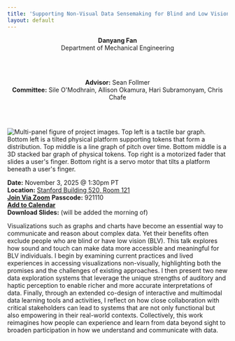 ```yaml
---
title: 'Supporting Non-Visual Data Sensemaking for Blind and Low Vision Users Using Touch and Sound'
layout: default
---
```


<div align="center">

<b>Danyang Fan</b> <br>
Department of Mechanical Engineering

<br><br>
 
<b>Advisor:</b> Sean Follmer <br>
<b>Committee:</b> Sile O'Modhrain, Allison Okamura, Hari Subramonyam, Chris Chafe

<br><br>

</div>

<img src="{{site.baseurl}}/images/defenseTeaser.png" class="img-responsive" alt="Multi-panel figure of project images. Top left is a tactile bar graph. Bottom left is a tilted physical platform supporting tokens that form a distribution. Top middle is a line graph of pitch over time. Bottom middle is a 3D stacked bar graph of physical tokens. Top right is a motorized fader that slides a user's finger. Bottom right is a servo motor that tilts a platform beneath a user's finger."> 

**Date:** November 3, 2025 @ 1:30pm PT    
**Location:** [Stanford Building 520, Room 121](https://maps.app.goo.gl/oH7s7iofPD3kKcrN8)  
**[Join Via Zoom](https://stanford.zoom.us/j/99615217690?pwd=jUZjz3NdLfevYH8Qh6GGFfKOjO8glV.1)**  **Passcode:** 921110  
<a href="/Invites/Dan's Thesis Defense .ics" target="_target"> **Add to Calendar** </a>  
**Download Slides:** (will be added the morning of)

Visualizations such as graphs and charts have become an essential way to communicate and reason about complex data. Yet their benefits often exclude people who are blind or have low vision (BLV). This talk explores how sound and touch can make data more accessible and meaningful for BLV individuals. I begin by examining current practices and lived experiences in accessing visualizations non-visually, highlighting both the promises and the challenges of existing approaches. I then present two new data exploration systems that leverage the unique strengths of auditory and haptic perception to enable richer and more accurate interpretations of data. Finally, through an extended co-design of interactive and multimodal data learning tools and activities, I reflect on how close collaboration with critical stakeholders can lead to systems that are not only functional but also empowering in their real-world contexts. Collectively, this work reimagines how people can experience and learn from data beyond sight to broaden participation in how we understand and communicate with data.


<!-- 
<img src="{{site.baseurl}}/images/banner.png" class="img-responsive" alt="Three examples of data visualizations to inform the public about the COVID-19 pandemic. The first is titled flatten the curve, and shows two bell-shaped distributions. One distribution is tall and narrow, indicating a large peak in cases above a dashed line that represents the healthcare capacity level. The other distribution is short and wide, indicating a small drawn-out peak in cases that stays below the healthcare capacity line. The second graph shows the reproduction rate of the virus, on the y-axis, by state, on the x-axis. The third shows the number of tests conducted by the CDC and US Public labs over time."> 

Visualizations have become an increasingly vital tool for effective communication in our data-driven era. The COVID-19 pandemic, with its case trackers and emphasis on [*flattening the curve*](https://www.pathstoliteracy.org/resource/flatten-curve-graphic-accessible-format/) has underscored the significant role visualizations play in informing critical decisions made by policymakers, businesses, and the public. However, accessible data representations have lagged behind for people who are blind or have low vision. Many of these individuals rely on [screen readers](https://www.afb.org/blindness-and-low-vision/using-technology/assistive-technology-products/screen-readers) to read and interact with information on digital devices such as computers and phones. 

# How accessible are visualizations on the web?

In our [study on the accessibility of COVID-19 visualizations on the web](https://dl.acm.org/doi/10.1145/3557899), we found the following: 

Of 76 visualizations audited from top-ranked Google Search websites on the COVID-19 pandemic:

* only **16%** were rated by expert auditors as very or extremely **accessible**, whereas 71% were rated as slightly or not at all accessible for screen readers users.
* only **15%** supported screen reader access to specific **data points**.
* only **5%** conveyed any form of **trends or patterns** to screen readers.
* only **43%** provided **accessible tabular** representations.
* only **35%** exposed supported **interactive features**, such as sorting, panning, filtering to screen readers.

Of 127 screen reader users surveyed:

* 65% reported encountering data-driven media at lease once a week.
* only **27%** of screen reader users describe that the **media they typically encounter is accessible**.
* **94%** of respondents indicate **they have concerns** accessing accurate COVID-19 data.

# What can we do to make data more accessible?

## As practitioners: 

* Consider accessibility from the beginning and use libraries that support direct screen-reader access to the data. [HighCharts](https://www.highcharts.com/docs/accessibility/accessibility-module), [SAS Graphics Accelerator](https://support.sas.com/software/products/graphics-accelerator/), [Apple Audio Graphs](https://developer.apple.com/documentation/accessibility/audio_graphs), [VoxLens](https://github.com/athersharif/voxlens), and [Chart Reader](https://github.com/microsoft/chart-reader) are several. Study participants felt less confident interpreting the information accurately when depending solely on text summaries that are others' interpretations of data.
* Review the [Chartability](https://chartability.fizz.studio/) heuristics when designing your data experience. Assess the accessibility of your data experience.
* Consider providing multiple different methods of access to support users of different screen reader configurations, experiences, and preferences. Many users in our study combined insights from multiple representations (e.g. table and alternative text) to complement information gaps and inform exploration. Providing downloadable data files allows users to explore the data through the familiarity of their own tools. 
* Screen readers present materials sequentially. Having to retain multiple quantities of information while navigating using screen readers can be mentally taxing to users. Consider screen reader experiences as stories. Provide context with specific data points and details. 
* Implement visualization experiences that are complete. Additional information, such as the source of the data, the data update time, options to download, and alternative representations should be easily accessible through each visualization experience (e.g. place these details in the same header as the visualization).
* People's prior experience and domain knowledge greatly affects their takeaways from visualizations. Consider a diverse audience with different backgrounds when introducing new visualization features. Provide instructions for how to interpret visualization content.

## As researchers: 

* Investigate methods for embracing interactive features and alternative modalities in web infrastructure that support flexible navigation, gestalt understandings, interactive feedback, expressive communication, and multiple levels of data abstraction. Many users in our study made use of their own interactive features such as find, linked lists, and multiple tabs to reduce the effort of navigation.
* Investigate ways to make connections between multiple complementary accessible representations more explicit to provide more tightly coordinated views.
* Research methods and interactions to build data literacy as screen reader users consume data visualizations on the web. For example, progressively uncovering details can can provide scaffolding for helping people better digest and understand information.
-->
<!-- ## As advocates:

* Ensure the accessibility of essential data-driven information, particularly during times of crisis.
* Advocate for people with disabilities at the start of any project and especially during times of crisis. -->

<!-- You can learn more about our study through our paper titled: The Accessibility of Data Visualizations on the Web for Screen Reader Users: Practices and Experiences During COVID-19, which can be downloaded <a href="/Papers/TheAccessibilityOfDataVisualizationsOnTheWebForScreenReaderUsers.pdf" target="_target"> here </a> or accessed [on the web](https://dl.acm.org/doi/10.1145/3557899).

## Additional Reading and Resources:

* [WCAG](https://www.w3.org/WAI/standards-guidelines/wcag/): Guidelines for web accessibility.
* [Chartability](https://chartability.fizz.studio/): Heuristics for making data experiences more accessible. 
* [Sharif et al.](https://dl.acm.org/doi/10.1145/3441852.3471202) and [Holloway et al.](https://dl.acm.org/doi/abs/10.1145/3373625.3418015?casa_token=JovnPzIEOQMAAAAA:WNb05igso9m0DXhZszIoYI6ROStfyXlGTzF9huG47QU9AtMNge8AhPN3Fc8Xfyz3jIDoQDGCaxuf5Q): Research understanding screen readers' experience with online data visualizations.
* [HighCharts](https://www.highcharts.com/blog/accessibility/), [SAS Graphics Accelerator](https://support.sas.com/software/products/graphics-accelerator/), [Apple Audio Graphs](https://developer.apple.com/documentation/accessibility/audio_graphs), [VoxLens](https://www.google.com/search?q=voxlens&oq=voxlens&gs_lcrp=EgZjaHJvbWUqBggAEEUYOzIGCAAQRRg7MgYIARBFGDwyBggCEEUYPNIBCDYwMzdqMWo0qAIAsAIA&sourceid=chrome&ie=UTF-8), and [Chart Reader](https://www.microsoft.com/en-us/research/publication/chart-reader-accessible-visualization-experiences-designed-with-screen-reader-users/): Products that provide more accessible screen reader experiences.

The Accessible Graphics project is a collaboration between researchers at Stanford University and the University of Michigan to better understand the state of data accessibility on the web for screen reader users during the COVID-19 pandemic.  --> 


<!--
The Accessible Graphics project is a collaboration between reseachers at Stanford University and the Uniersity of Michigan to investigate the state of data accessibility on the web for screen reader users during the COVID-19 pandemic. 

The project consists of three parts:
* A survey of 127 screen reader users regarding their experiences and preferences accessing data on the web.
* In-depth interviews and observations of 12 screen readers interacting with online data visualizations.
* An accessibility audit of 87 data visualizations from top-ranked Google searches, conducted by web accessibility specialists.

# Study Results

Below is a summary of the results included from our paper titled: <a href="/Papers/siu2021dataCovid.pdf" target="_target"> COVID-19 Highlights the Issues Facing Blind and Visually Impaired People in Accessing Data on the Web. </a>

## Survey

### Accessing data-driven information

* 94% of respondents indicate they have concerns accessing accurate COVID-19 data.
* 17% of respondents agree that data-driven media they encounter is typically accessible with their use of technology.
* Respondents ranked trends as most commonly inaccessible, followed by information about pandemic severity, day-to-day advice, and health and safety guidelines.
* Popular types of tasks respondents would like access to data-driven information for are: orientation and mobility, data-related media, education related, work related, personal tasks, and art and expression.


### Ways of accessing information

* Respondents highlight the importance of good summary descriptions, tables for drawing their own conclusions, alternative audio and tactile methods of consumption, and improved screen reader compatability.
* Respondents looked for accessibility branded COVID-19 websites (28%), learned to interpret data using sonification techniques (25%), listened to more podcasts where trends are "better described" (21%), relied on visual interpration services or relatives (15%), or looked for download access to raw tabular data (10%). 
* 92% of respondents believe that tactile methods are helpful for exploring data graphics, while 55% indicated that they were at least compentant in using tactile graphics for data tasks. 
* 87% of respondents believe that audio-methods are helpful for exploring data graphics, while 23% indicated that they were at least compentant in using audio-methods for data tasks.

## Interview and Observations

* For accessibility-driven data websites, prior experience and domain expertise greatly affected participants' takeaways.
* Participants combined insights from multiple representations (e.g. table and alternative text) to complement information gaps and inform exploration.
* When making data comparisons, having to retain multiple quantities of information while sequentially navigating through screen readers can impose high cognitive load.
* Participants made use of interactive features such as find, linked lists, and multiple tabs to reduce the navigation effort.
* Relying on other people's interpretations of data in alternative text descriptions, discrepancies in how data is presented, and unfamiliar tools can reduce users' confidence in interpreting data.

## Data Accessibility Audit

The results of this study are currently under peer review, and will be uploaded once accepted.

--!>

<!--
The Accessible Graphics project was launched to provide important up-to-date multimodal graphics. We are continuously updating the site and expanding on the library of graphics available currently related to the COVID-19 health crisis. The project currently uses [SAS Graphics Accelerator](https://support.sas.com/software/products/graphics-accelerator/index.html) which is only supported in [Google Chrome](https://www.google.com/chrome/). We have provided instruction on [how to use SAS Graphics Accelerator]({% link usingSAS.md %}).

## List of data graphics available:
* [Flatten the Curve]({% link flattenTheCurve.md %})
* [Global Evolution of Covid-19 Cases]({% link plotCases.md %})
* [Rt: Effective Reproduction Rate]({% link rtlive.md %})
* [Deaths by Race]({% link deathsByRace.md %})
* [Civilian Unemployment Rate]({% link unemployment.md %})

Have a plot you want to see but is not here? [Send us a suggestion]({% link contact.md %}). 

<br>

## Project Data Collection
We are also interested in understanding the strengths and limitations of existing technologies in providing effective alternative representations. We are gathering feedback to improve how we present the graphics and to support the design of multimodal visualization libraries. Each visualization has an option to submit questions you may have about the graphic or data. Human volunteers will be answering questions. You may opt to receive an email alert when someone has posted an answer. Last, we are also collecting more general information on multimodal data literacy and the state of media accessibility. [Visit our survey]({% link survey.md %}) to learn more or participate.

<br>

## Datasets In Use
* [Johns Hopkins CSSE database](https://github.com/CSSEGISandData/COVID-19)
* [CDC Coronavirus Cases, Data & Surveillance](https://www.cdc.gov/coronavirus/2019-ncov/cases-updates/testing-in-us.html)
* [Rt.Live](https://rt.live/)
* [U.S. Bureau of Labor Statistics](https://www.bls.gov/charts/employment-situation/civilian-unemployment-rate.htm)

-->
